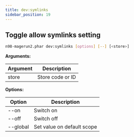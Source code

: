 ```yaml
---
title: dev:symlinks
sidebar_position: 19
---
```


## Toggle allow symlinks setting

```sh
n98-magerun2.phar dev:symlinks [options] [--] [<store>]
```

**Arguments:**

| Argument | Description      |
|----------|-----------------|
| store    | Store code or ID |

**Options:**

| Option     | Description                  |
|------------|------------------------------|
| --on       | Switch on                    |
| --off      | Switch off                   |
| --global   | Set value on default scope   |
